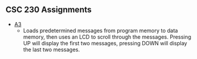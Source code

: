 ## CSC 230 Assignments

* [A3](/A3/)
	* Loads predetermined messages from program memory to data memory, then uses an LCD to scroll through the messages. Pressing UP will display the first two messages, pressing DOWN will display the last two messages.
